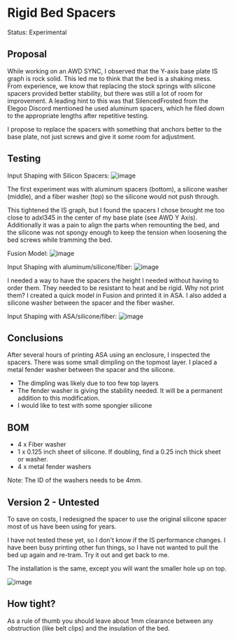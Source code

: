 # Rigid Bed Spacers
Status: Experimental

## Proposal
While working on an AWD SYNC, I observed that the Y-axis base plate IS graph is rock solid. This led me to think that the bed is a shaking mess. From experience, we know that replacing the stock springs with silicone spacers provided better stability, but there was still a lot of room for improvement. A leading hint to this was that SilencedFrosted from the Elegoo Discord mentioned he used aluminum spacers, which he filed down to the appropriate lengths after repetitive testing.

I propose to replace the spacers with something that anchors better to the base plate, not just screws and give it some room for adjustment. 

## Testing

Input Shaping with Silicon Spacers:
![image](https://github.com/user-attachments/assets/3c144684-910d-41be-a6ea-eccfe320a5ad)

The first experiment was with aluminum spacers (bottom), a silicone washer (middle), and a fiber washer (top) so the silicone would not push through.

This tightened the IS graph, but I found the spacers I chose brought me too close to adxl345 in the center of my base plate (see AWD Y Axis). Additionally it was a pain to align the parts when remounting the bed, and the silicone was not spongy enough to keep the tension when loosening the bed screws while tramming the bed.

Fusion Model:
![image](https://github.com/user-attachments/assets/50d88841-5f0e-4206-a14d-3b4a5703a5df)

Input Shaping with aluminum/silicone/fiber:
![image](https://github.com/user-attachments/assets/d35fe255-1e2c-4696-9c63-de679106c35f)

I needed a way to have the spacers the height I needed without having to order them. They needed to be resistant to heat and be rigid. Why not print them? I created a quick model in Fusion and printed it in ASA. I also added a silicone washer between the spacer and the fiber washer.

Input Shaping with ASA/silicone/fiber:
![image](https://github.com/user-attachments/assets/161dd943-3e31-4c17-af58-3659359ab71f)

## Conclusions
After several hours of printing ASA using an enclosure, I inspected the spacers. There was some small dimpling on the topmost layer. I placed a metal fender washer between the spacer and the silicone.
- The dimpling was likely due to too few top layers
- The fender washer is giving the stability needed. It will be a permanent addition to this modification.
- I would like to test with some spongier silicone

## BOM
- 4 x Fiber washer
- 1 x 0.125 inch sheet of silicone. If doubling, find a 0.25 inch thick sheet or washer.
- 4 x metal fender washers

Note: The ID of the washers needs to be 4mm.  

## Version 2 - Untested
To save on costs, I redesigned the spacer to use the original silicone spacer most of us have been using for years. 

I have not tested these yet, so I don't know if the IS performance changes. I have been busy printing other fun things, so I have not wanted to pull the bed up again and re-tram. Try it out and get back to me.

The installation is the same, except you will want the smaller hole up on top.

![image](https://github.com/user-attachments/assets/cdc80bd3-775d-4c0a-9e62-25833e003e54)

## How tight?
As a rule of thumb you should leave about 1mm clearance between any obstruction (like belt clips) and the insulation of the bed.

